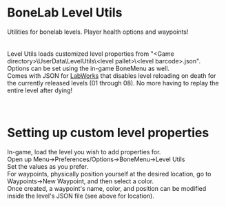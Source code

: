 # BoneLab Level Utils
Utilities for bonelab levels. Player health options and waypoints!<br/>
<br/>
<br/>
Level Utils loads customized level properties from "\<Game directory\>\\UserData\\LevelUtils\\\<level pallet\>\\\<level barcode\>.json".<br/>
Options can be set using the in-game BoneMenu as well.<br/>
Comes with JSON for [LabWorks](https://mod.io/g/bonelab/m/boneworks) that disables level reloading on death for the currently released levels (01 through 08). No more having to replay the entire level after dying!<br/>
<br/>
<br/>
# Setting up custom level properties
In-game, load the level you wish to add properties for.<br/>
Open up Menu->Preferences/Options->BoneMenu->Level Utils<br/>
Set the values as you prefer.<br/>
For waypoints, physically position yourself at the desired location, go to Waypoints->New Waypoint, and then select a color.<br/>
Once created, a waypoint's name, color, and position can be modified inside the level's JSON file (see above for location).<br/>